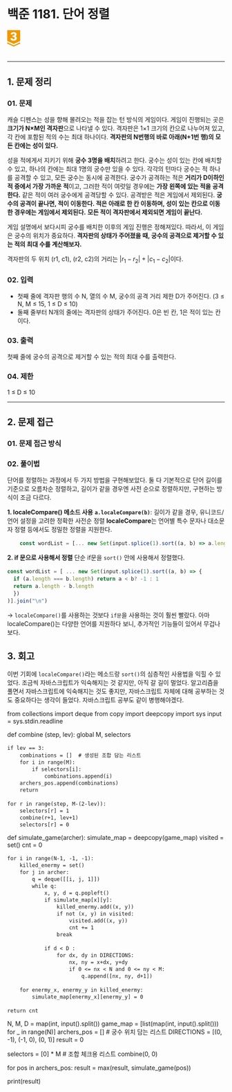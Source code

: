 <div> 
  <h1>백준 1181. 단어 정렬</h1>  
  <img src="../../assets/BJ_gold3.svg" width="30" style="margin: 0 auto;" />
</div>

<br>

---

## 1. 문제 정리

### 01. 문제 
캐슬 디펜스는 성을 향해 몰려오는 적을 잡는 턴 방식의 게임이다. 게임이 진행되는 곳은 **크기가 N×M인 격자판**으로 나타낼 수 있다. 
격자판은 1×1 크기의 칸으로 나누어져 있고, 각 칸에 포함된 적의 수는 최대 하나이다. **격자판의 N번행의 바로 아래(N+1번 행)의 모든 칸에는 성이 있다.**

성을 적에게서 지키기 위해 **궁수 3명을 배치**하려고 한다. 궁수는 성이 있는 칸에 배치할 수 있고, 하나의 칸에는 최대 1명의 궁수만 있을 수 있다. 
각각의 턴마다 궁수는 적 하나를 공격할 수 있고, 모든 궁수는 동시에 공격한다. 궁수가 공격하는 적은 **거리가 D이하인 적 중에서 가장 가까운 적**이고, 그러한 적이 여럿일 경우에는 **가장 왼쪽에 있는 적을 공격한다.** 
같은 적이 여러 궁수에게 공격당할 수 있다. 공격받은 적은 게임에서 제외된다. **궁수의 공격이 끝나면, 적이 이동한다. 적은 아래로 한 칸 이동하며, 성이 있는 칸으로 이동한 경우에는 게임에서 제외된다.** 
**모든 적이 격자판에서 제외되면 게임이 끝난다.** 

게임 설명에서 보다시피 궁수를 배치한 이후의 게임 진행은 정해져있다. 따라서, 이 게임은 궁수의 위치가 중요하다. **격자판의 상태가 주어졌을 때, 궁수의 공격으로 제거할 수 있는 적의 최대 수를 계산해보자.**

격자판의 두 위치 (r1, c1), (r2, c2)의 거리는 $|r_1-r_2| + |c_1-c_2|$이다.


### 02. 입력
- 첫째 줄에 격자판 행의 수 N, 열의 수 M, 궁수의 공격 거리 제한 D가 주어진다. 
(3 ≤ N, M ≤ 15, 1 ≤ D ≤ 10) <br>
- 둘째 줄부터 N개의 줄에는 격자판의 상태가 주어진다. 0은 빈 칸, 1은 적이 있는 칸이다.

### 03. 출력
첫째 줄에 궁수의 공격으로 제거할 수 있는 적의 최대 수를 출력한다.

### 04. 제한

1 ≤ D ≤ 10

---
## 2. 문제 접근

### 01. 문제 접근 방식



### 02. 풀이법
단어를 정렬하는 과정에서 두 가지 방법을 구현해보았다.
둘 다 기본적으로 단어 길이를 기준으로 오름차순 정렬하고, 길이가 같을 경우엔 사전 순으로 정렬하지만, 구현하는 방식이 조금 다르다.

**1. localeCompare() 메소드 사용**
**`a.localeCompare(b)`**: 길이가 같을 경우, 유니코드/언어 설정을 고려한 정확한 사전순 정렬
	**localeCompare**는 언어별 특수 문자나 대소문자 정렬 등에서도 정밀한 정렬을 지원한다.

```javascript
    const wordList = [... new Set(input.splice(1).sort((a, b) => a.length - b.length || a.localeCompare(b)))].join("\n")
```




**2. if 문으로 사용해서 정렬**
  단순 if문을 `sort()` 안에 사용해서 정렬했다.

  ```javascript
  const wordList = [ ... new Set(input.splice(1).sort((a, b) => {
    if (a.length === b.length) return a < b? -1 : 1
    return a.length - b.length
    })
  )].join("\n")

  ```



-> `localeCompare()`를 사용하는 것보다 `if문`을 사용하는 것이 훨씬 빨랐다. 아마 localeCompare()는 다양한 언어를 지원하다 보니, 추가적인 기능들이 있어서 무겁나 보다.

## 3. 회고
이번 기회에 `localeCompare()`라는 메소드랑 `sort()`의 심층적인 사용법을 익힐 수 있었다. 조금씩 자바스크립트가 익숙해지는 것 같지만, 아직 갈 길이 멀었다.
알고리즘을 풀면서 자바스크립트에 익숙해지는 것도 좋지만, 자바스크립트 자체에 대해 공부하는 것도 중요하다는 생각이 들었다. 자바스크립트 공부도 같이 병행해야겠다.


from collections import deque
from copy import deepcopy
import sys
input = sys.stdin.readline

def combine (step, lev):
    global M, selectors

    if lev == 3:
        combinations = []  # 생성된 조합 담는 리스트
        for i in range(M):
            if selectors[i]:
                combinations.append(i)
        archers_pos.append(combinations)
        return

    for r in range(step, M-(2-lev)):
        selectors[r] = 1
        combine(r+1, lev+1)
        selectors[r] = 0


def simulate_game(archer):
    simulate_map = deepcopy(game_map)
    visited = set()
    cnt = 0

    for i in range(N-1, -1, -1):
        killed_enermy = set()
        for j in archer:
            q = deque([[i, j, 1]])
            while q:
                x, y, d = q.popleft()
                if simulate_map[x][y]:
                    killed_enermy.add((x, y))
                    if not (x, y) in visited:
                        visited.add((x, y))
                        cnt += 1
                    break

                if d < D :
                    for dx, dy in DIRECTIONS:
                        nx, ny = x+dx, y+dy
                        if 0 <= nx < N and 0 <= ny < M:
                            q.append([nx, ny, d+1])

        for enermy_x, enermy_y in killed_enermy:
            simulate_map[enermy_x][enermy_y] = 0

    return cnt


N, M, D = map(int, input().split())
game_map = [list(map(int, input().split())) for _ in range(N)]
archers_pos = []      # 궁수 위치 담는 리스트
DIRECTIONS = [(0, -1), (-1, 0), (0, 1)]
result = 0

selectors = [0] * M   # 조합 체크용 리스트
combine(0, 0)

for pos in archers_pos:
    result = max(result, simulate_game(pos))

print(result)